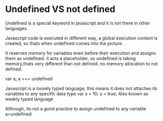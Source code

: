 # Undefined VS not defined

Undefined is a special keyword in javascript and it is not there in other languages.

Javascript code is executed in different way, a global execution context is created, so thats when undefined comes into the picture.

It reserves memory for variables even before their execution and assigns them as undefined.
it acts a placeholder, so undefined is taking memory,thats very different than not defined.
no memory allocation to not defined.

var a;
a === undefined

Javascript is a loosely typed language, this means it does not attaches its variables to any specific data type
var s = 10;
s = true;
Also known as weakly typed language

Although, its not a good practice to assign undefined to any variable
a=undefined